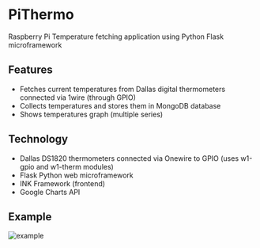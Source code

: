 PiThermo
========

Raspberry Pi Temperature fetching application using Python Flask microframework

Features
--------

* Fetches current temperatures from Dallas digital thermometers connected via 1wire (through GPIO)
* Collects temperatures and stores them in MongoDB database
* Shows temperatures graph (multiple series)

Technology
----------

* Dallas DS1820 thermometers connected via Onewire to GPIO (uses w1-gpio and w1-therm modules)
* Flask Python web microframework
* INK Framework (frontend)
* Google Charts API

Example
-------

![example](http://pbs.twimg.com/media/BBpdYxpCAAAV9g_.png:large)
